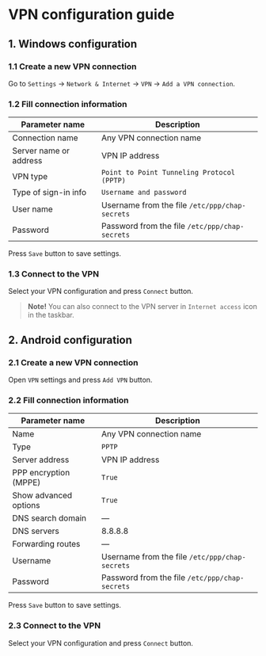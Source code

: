 # VPN configuration guide

## 1. Windows configuration
### 1.1 Create a new VPN connection
Go to `Settings` &rarr; `Network & Internet` &rarr; `VPN` &rarr; `Add a VPN connection`.

### 1.2 Fill connection information
| Parameter name         | Description                                    |
|------------------------|------------------------------------------------|
| Connection name        | Any VPN connection name                        |
| Server name or address | VPN IP address                                 |
| VPN type               | `Point to Point Tunneling Protocol (PPTP)`     |
| Type of sign-in info   | `Username and password`                        |
| User name              | Username from the file `/etc/ppp/chap-secrets` |
| Password               | Password from the file `/etc/ppp/chap-secrets` |

Press `Save` button to save settings.

### 1.3 Connect to the VPN
Select your VPN configuration and press `Connect` button.
> **Note!** You can also connect to the VPN server in `Internet access` icon in the taskbar.

## 2. Android configuration
### 2.1 Create a new VPN connection
Open `VPN` settings and press `Add VPN` button.

### 2.2 Fill connection information
| Parameter name        | Description                                    |
|-----------------------|------------------------------------------------|
| Name                  | Any VPN connection name                        |
| Type                  | `PPTP`                                         |
| Server address        | VPN IP address                                 |
| PPP encryption (MPPE) | `True`                                         |
| Show advanced options | `True`                                         |
| DNS search domain     | &mdash;                                        |
| DNS servers           | 8.8.8.8                                        |
| Forwarding routes     | &mdash;                                        |
| Username              | Username from the file `/etc/ppp/chap-secrets` |
| Password              | Password from the file `/etc/ppp/chap-secrets` |

Press `Save` button to save settings.

### 2.3 Connect to the VPN
Select your VPN configuration and press `Connect` button.